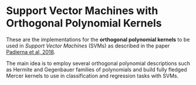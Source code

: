 # Support Vector Machines with Orthogonal Polynomial Kernels

These are the implementations for the **orthogonal polynomial kernels**
to be used in *Support Vector Machines* (SVMs) as described in the paper [Padierna et al, 2018](https://www.sciencedirect.com/science/article/abs/pii/S0031320318302280).

The main idea is to employ several orthogonal polynomial descriptions such as Hermite and Gegenbauer families of polynomials
and build fully fledged Mercer kernels to use in classification and regression tasks with SVMs.